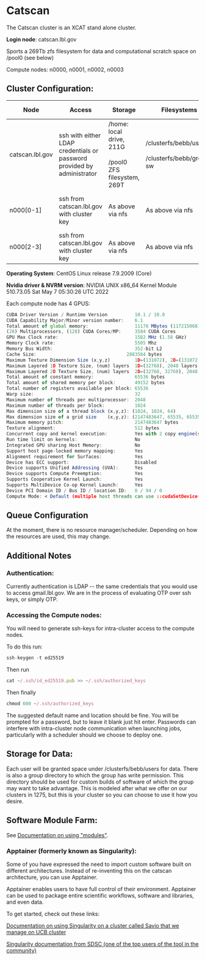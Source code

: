 # Catscan

The Catscan cluster is an XCAT stand alone cluster.

**Login node**: catscan.lbl.gov

Sports a 269Tb zfs filesystem for data and computational scratch space on /pool0 (see below)

Compute nodes: n0000, n0001, n0002, n0003

## Cluster Configuration:

| Node | Access | Storage | Filesystems | Description of Use | CPU | CORES | MEMORY | GPU |
| --- | --- | --- | --- | --- | --- | --- | --- | --- |
| catscan.lbl.gov | ssh with either LDAP credentials or password provided by administrator | /home: local drive, 211G <br/> <br/> /pool0 ZFS filesystem, 269T | /clusterfs/bebb/users <br/> <br/> /clusterfs/bebb/group-sw | Login node | Intel(R) Xeon(R) Gold 6126 | 48 (HT Enabled) | 196 GB | N/A |
| n000[0-1] | ssh from catscan.lbl.gov with cluster key | As above via nfs | As above via nfs | Compute node | Intel(R) Xeon(R) Gold 6126 | 48 (HT Enabled) | 196 GB | 4x NVIDIA GeForce GTX 1080 Ti |
| n000[2-3] | ssh from catscan.lbl.gov with cluster key | As above via nfs | As above via nfs | Compute node | | 24 | 188 GB | 2x NVIDIA RTX A4500 |

**Operating System**: CentOS Linux release 7.9.2009 (Core)

**Nvidia driver & NVRM version**: NVIDIA UNIX x86_64 Kernel Module  510.73.05  Sat May  7 05:30:26 UTC 2022

Each compute node has 4 GPUS:

```jsx
CUDA Driver Version / Runtime Version          10.1 / 10.0 
CUDA Capability Major/Minor version number:    6.1 
Total amount of global memory:                 11178 MBytes (11721506816 bytes) 
(28) Multiprocessors, (128) CUDA Cores/MP:     3584 CUDA Cores 
GPU Max Clock rate:                            1582 MHz (1.58 GHz) 
Memory Clock rate:                             5505 Mhz 
Memory Bus Width:                              352-bit L2 
Cache Size:                                 2883584 bytes 
Maximum Texture Dimension Size (x,y,z)         1D=(131072), 2D=(131072, 65536), 3D=(16384, 16384, 16384) 
Maximum Layered 1D Texture Size, (num) layers  1D=(32768), 2048 layers 
Maximum Layered 2D Texture Size, (num) layers  2D=(32768, 32768), 2048 layers 
Total amount of constant memory:               65536 bytes 
Total amount of shared memory per block:       49152 bytes 
Total number of registers available per block: 65536 
Warp size:                                     32 
Maximum number of threads per multiprocessor:  2048 
Maximum number of threads per block:           1024 
Max dimension size of a thread block (x,y,z): (1024, 1024, 64) 
Max dimension size of a grid size    (x,y,z): (2147483647, 65535, 65535) 
Maximum memory pitch:                          2147483647 bytes 
Texture alignment:                             512 bytes 
Concurrent copy and kernel execution:          Yes with 2 copy engine(s) 
Run time limit on kernels:                     No 
Integrated GPU sharing Host Memory:            No 
Support host page-locked memory mapping:       Yes 
Alignment requirement for Surfaces:            Yes 
Device has ECC support:                        Disabled 
Device supports Unified Addressing (UVA):      Yes 
Device supports Compute Preemption:            Yes 
Supports Cooperative Kernel Launch:            Yes 
Supports MultiDevice Co-op Kernel Launch:      Yes 
Device PCI Domain ID / Bus ID / location ID:   0 / 94 / 0 
Compute Mode: < Default (multiple host threads can use ::cudaSetDevice() with device simultaneously) >
```

## Queue Configuration

At the moment, there is no resource manager/scheduler. Depending on how the resources are used, this may change.

## Additional Notes

### Authentication:

Currently authentication is LDAP -- the same credentials that you would use to access gmail.lbl.gov. We are in the process of evaluating OTP over ssh keys, or simply OTP.

### Accessing the Compute nodes:

You will need to generate ssh-keys for intra-cluster access to the compute nodes. 

To do this run: 

```jsx
ssh-keygen -t ed25519
```

Then run 

```jsx
cat ~/.ssh/id_ed25519.pub >> ~/.ssh/authorized_keys
```

Then finally

```jsx
chmod 600 ~/.ssh/authorized_keys
```

The suggested default name and location should be fine. You will be prompted for a password, but to leave it blank just hit enter. Passwords can interfere with intra-cluster node communication when launching jobs, particularly with a scheduler should we choose to deploy one.

## Storage for Data:

Each user will be granted space under /clusterfs/bebb/users for data. There is also a group directory to which the group has write permission. This directory should be used for custom builds of software of which the group may want to take advantage. This is modeled after what we offer on our clusters in 1275, but this is your cluster so you can choose to use it how you desire.

## Software Module Farm:

See [Documentation on using "modules"](/hpc/software/module-management/).

### Apptainer (formerly known as Singularity):

Some of you have expressed the need to import custom software built on different architectures. Instead of re-inventing this on the catscan architecture, you can use Apptainer. 

Apptainer enables users to have full control of their environment. Apptainer can be used to package entire scientific workflows, software and libraries, and even data. 

To get started, check out these links:

[Documentation on using Singularity on a cluster called Savio that we manage on UCB cluster](http://research-it.berkeley.edu/services/high-performance-computing/using-singularity-savio)

[Singularity documentation from SDSC (one of the top users of the tool in the community)](https://www.sdsc.edu/education_and_training/tutorials1/running_singularity_on_comet_feb_2019.html)